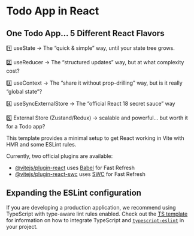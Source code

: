 # Todo App in React

## One Todo App… 5 Different React Flavors

1️⃣ useState → The “quick & simple” way, until your state tree grows.

2️⃣ useReducer → The “structured updates” way, but at what complexity cost?

3️⃣ useContext → The “share it without prop-drilling” way, but is it really “global state”?

4️⃣ useSyncExternalStore → The “official React 18 secret sauce” way

5️⃣ External Store (Zustand/Redux) → scalable and powerful… but worth it for a Todo app?

This template provides a minimal setup to get React working in Vite with HMR and some ESLint rules.

Currently, two official plugins are available:

- [@vitejs/plugin-react](https://github.com/vitejs/vite-plugin-react/blob/main/packages/plugin-react) uses [Babel](https://babeljs.io/) for Fast Refresh
- [@vitejs/plugin-react-swc](https://github.com/vitejs/vite-plugin-react/blob/main/packages/plugin-react-swc) uses [SWC](https://swc.rs/) for Fast Refresh

## Expanding the ESLint configuration

If you are developing a production application, we recommend using TypeScript with type-aware lint rules enabled. Check out the [TS template](https://github.com/vitejs/vite/tree/main/packages/create-vite/template-react-ts) for information on how to integrate TypeScript and [`typescript-eslint`](https://typescript-eslint.io) in your project.
